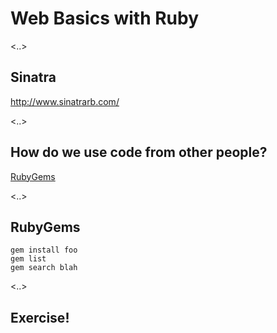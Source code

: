 # Web Basics with Ruby

<..>

## Sinatra

http://www.sinatrarb.com/

<..>

## How do we use code from other people?

[RubyGems](https://rubygems.org/)

<..>

## RubyGems

```
gem install foo
gem list
gem search blah
```

<..>

## Exercise!
